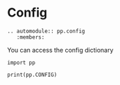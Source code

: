 # Config

```eval_rst
.. automodule:: pp.config
   :members:

```


You can access the config dictionary


```
import pp

print(pp.CONFIG)

```
